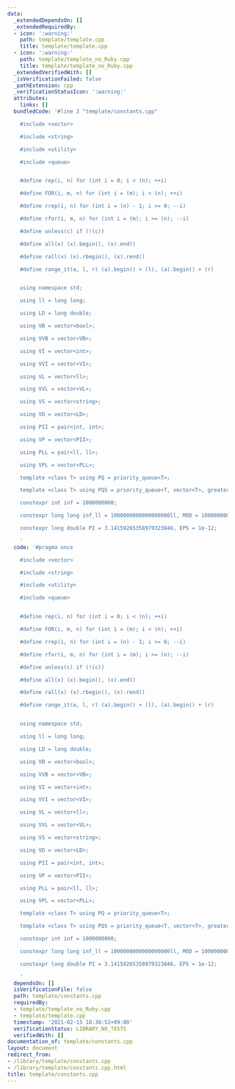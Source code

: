 ```yaml
---
data:
  _extendedDependsOn: []
  _extendedRequiredBy:
  - icon: ':warning:'
    path: template/template.cpp
    title: template/template.cpp
  - icon: ':warning:'
    path: template/template_no_Ruby.cpp
    title: template/template_no_Ruby.cpp
  _extendedVerifiedWith: []
  _isVerificationFailed: false
  _pathExtension: cpp
  _verificationStatusIcon: ':warning:'
  attributes:
    links: []
  bundledCode: '#line 2 "template/constants.cpp"

    #include <vector>

    #include <string>

    #include <utility>

    #include <queue>


    #define rep(i, n) for (int i = 0; i < (n); ++i)

    #define FOR(i, m, n) for (int i = (m); i < (n); ++i)

    #define rrep(i, n) for (int i = (n) - 1; i >= 0; --i)

    #define rfor(i, m, n) for (int i = (m); i >= (n); --i)

    #define unless(c) if (!(c))

    #define all(x) (x).begin(), (x).end()

    #define rall(x) (x).rbegin(), (x).rend()

    #define range_it(a, l, r) (a).begin() + (l), (a).begin() + (r)


    using namespace std;

    using ll = long long;

    using LD = long double;

    using VB = vector<bool>;

    using VVB = vector<VB>;

    using VI = vector<int>;

    using VVI = vector<VI>;

    using VL = vector<ll>;

    using VVL = vector<VL>;

    using VS = vector<string>;

    using VD = vector<LD>;

    using PII = pair<int, int>;

    using VP = vector<PII>;

    using PLL = pair<ll, ll>;

    using VPL = vector<PLL>;

    template <class T> using PQ = priority_queue<T>;

    template <class T> using PQS = priority_queue<T, vector<T>, greater<T>>;

    constexpr int inf = 1000000000;

    constexpr long long inf_ll = 1000000000000000000ll, MOD = 1000000007;

    constexpr long double PI = 3.14159265358979323846, EPS = 1e-12;

    '
  code: '#pragma once

    #include <vector>

    #include <string>

    #include <utility>

    #include <queue>


    #define rep(i, n) for (int i = 0; i < (n); ++i)

    #define FOR(i, m, n) for (int i = (m); i < (n); ++i)

    #define rrep(i, n) for (int i = (n) - 1; i >= 0; --i)

    #define rfor(i, m, n) for (int i = (m); i >= (n); --i)

    #define unless(c) if (!(c))

    #define all(x) (x).begin(), (x).end()

    #define rall(x) (x).rbegin(), (x).rend()

    #define range_it(a, l, r) (a).begin() + (l), (a).begin() + (r)


    using namespace std;

    using ll = long long;

    using LD = long double;

    using VB = vector<bool>;

    using VVB = vector<VB>;

    using VI = vector<int>;

    using VVI = vector<VI>;

    using VL = vector<ll>;

    using VVL = vector<VL>;

    using VS = vector<string>;

    using VD = vector<LD>;

    using PII = pair<int, int>;

    using VP = vector<PII>;

    using PLL = pair<ll, ll>;

    using VPL = vector<PLL>;

    template <class T> using PQ = priority_queue<T>;

    template <class T> using PQS = priority_queue<T, vector<T>, greater<T>>;

    constexpr int inf = 1000000000;

    constexpr long long inf_ll = 1000000000000000000ll, MOD = 1000000007;

    constexpr long double PI = 3.14159265358979323846, EPS = 1e-12;

    '
  dependsOn: []
  isVerificationFile: false
  path: template/constants.cpp
  requiredBy:
  - template/template_no_Ruby.cpp
  - template/template.cpp
  timestamp: '2021-02-15 18:36:52+09:00'
  verificationStatus: LIBRARY_NO_TESTS
  verifiedWith: []
documentation_of: template/constants.cpp
layout: document
redirect_from:
- /library/template/constants.cpp
- /library/template/constants.cpp.html
title: template/constants.cpp
---
```

